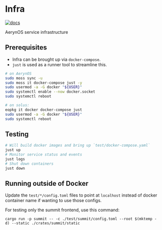 # Infra

[![docs](https://img.shields.io/badge/docs-passing-brightgreen)](https://serpent-os.github.io/infra-test/)

AerynOS service infrastructure

## Prerequisites

- Infra can be brought up via `docker-compose`.
- `just` is used as a runner tool to streamline this.

```sh
# on AerynOS
sudo moss sync -u
sudo moss it docker-compose just -y
sudo usermod -a -G docker "${USER}"
sudo systemctl enable --now docker.socket
sudo systemctl reboot 
```

```sh
# on solus:
eopkg it docker docker-compose just
sudo usermod -a -G docker "${USER}"
sudo systemctl reboot
```

## Testing

```sh
# Will build docker images and bring up `test/docker-compose.yaml`
just up
# Monitor service status and events
just logs
# Shut down containers
just down
```

## Running outside of Docker

Update the `test/*/config.toml` files to point at `localhost` instead of docker container name if
wanting to use those configs.

For testing only the summit frontend, use this command:

    cargo run -p summit -- -c ./test/summit/config.toml --root $(mktemp -d) --static ./crates/summit/static
